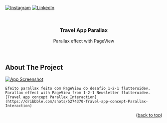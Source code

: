 <!-- Improved compatibility of back to top link: See: https://github.com/CamillaVeloni/travel_app_parallax/pull/73 -->
<a name="readme-top"></a>

<!-- PROJECT SHIELDS -->
<!--
*** I'm using markdown "reference style" links for readability.
*** Reference links are enclosed in brackets [ ] instead of parentheses ( ).
*** See the bottom of this document for the declaration of the reference variables
*** for contributors-url, forks-url, etc. This is an optional, concise syntax you may use.
*** https://www.markdownguide.org/basic-syntax/#reference-style-links
-->
[![Instagram][insta-shield]][insta-url]
[![LinkedIn][linkedin-shield]][linkedin-url]



<!-- PROJECT LOGO -->
<br />
<div align="center">
<h3 align="center">Travel App Parallax</h3>

  <p align="center">
    Parallax effect with PageView
    <br />
    <br />
    <br />
  </p>
</div>

<!-- ABOUT THE PROJECT -->
## About The Project

[![App Screenshot][app-screenshot]](https://example.com)

`Efeito parallax feito com PageView do desafio 1-2-1 flutteruidev.
Parallax effect with PageView from 1-2-1 Newsletter flutteruidev. [Travel app concept Parallax Interaction](https://dribbble.com/shots/5274370-Travel-app-concept-Parallax-Interaction)` 

<p align="right">(<a href="#readme-top">back to top</a>)</p>


<!-- MARKDOWN LINKS & IMAGES -->
<!-- https://www.markdownguide.org/basic-syntax/#reference-style-links -->
[insta-shield]: https://img.shields.io/badge/Instagram-E4405F?style=for-the-badge&logo=instagram&logoColor=white
[insta-url]: https://www.instagram.com/camillaveloni/
[linkedin-shield]: https://img.shields.io/badge/-LinkedIn-black.svg?style=for-the-badge&logo=linkedin&colorB=555
[linkedin-url]: https://www.linkedin.com/in/camilla-cristina-lima-veloni-5021a320b/
[app-screenshot]: https://user-images.githubusercontent.com/48810804/235031967-6a916b1e-d051-40bf-bc0e-49991edb1a94.png

